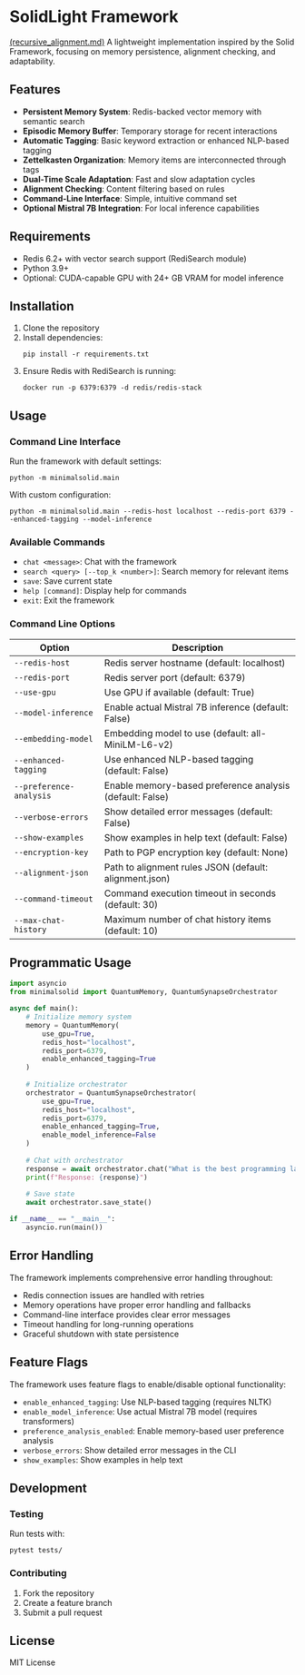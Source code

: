 # SolidLight Framework
[(recursive_alignment.md)](https://github.com/mcgatorsnatch/minimalsolidgear/blob/main/recursive_alignment.md)
A lightweight implementation inspired by the Solid Framework, focusing on memory persistence, alignment checking, and adaptability.

## Features

- **Persistent Memory System**: Redis-backed vector memory with semantic search
- **Episodic Memory Buffer**: Temporary storage for recent interactions
- **Automatic Tagging**: Basic keyword extraction or enhanced NLP-based tagging
- **Zettelkasten Organization**: Memory items are interconnected through tags
- **Dual-Time Scale Adaptation**: Fast and slow adaptation cycles
- **Alignment Checking**: Content filtering based on rules
- **Command-Line Interface**: Simple, intuitive command set
- **Optional Mistral 7B Integration**: For local inference capabilities

## Requirements

- Redis 6.2+ with vector search support (RediSearch module)
- Python 3.9+
- Optional: CUDA-capable GPU with 24+ GB VRAM for model inference

## Installation

1. Clone the repository
2. Install dependencies:
   ```
   pip install -r requirements.txt
   ```
3. Ensure Redis with RediSearch is running:
   ```
   docker run -p 6379:6379 -d redis/redis-stack
   ```

## Usage

### Command Line Interface

Run the framework with default settings:
```
python -m minimalsolid.main
```

With custom configuration:
```
python -m minimalsolid.main --redis-host localhost --redis-port 6379 --enhanced-tagging --model-inference
```

### Available Commands

- `chat <message>`: Chat with the framework
- `search <query> [--top_k <number>]`: Search memory for relevant items
- `save`: Save current state
- `help [command]`: Display help for commands
- `exit`: Exit the framework

### Command Line Options

| Option | Description |
|--------|-------------|
| `--redis-host` | Redis server hostname (default: localhost) |
| `--redis-port` | Redis server port (default: 6379) |
| `--use-gpu` | Use GPU if available (default: True) |
| `--model-inference` | Enable actual Mistral 7B inference (default: False) |
| `--embedding-model` | Embedding model to use (default: all-MiniLM-L6-v2) |
| `--enhanced-tagging` | Use enhanced NLP-based tagging (default: False) |
| `--preference-analysis` | Enable memory-based preference analysis (default: False) |
| `--verbose-errors` | Show detailed error messages (default: False) |
| `--show-examples` | Show examples in help text (default: False) |
| `--encryption-key` | Path to PGP encryption key (default: None) |
| `--alignment-json` | Path to alignment rules JSON (default: alignment.json) |
| `--command-timeout` | Command execution timeout in seconds (default: 30) |
| `--max-chat-history` | Maximum number of chat history items (default: 10) |

## Programmatic Usage

```python
import asyncio
from minimalsolid import QuantumMemory, QuantumSynapseOrchestrator

async def main():
    # Initialize memory system
    memory = QuantumMemory(
        use_gpu=True,
        redis_host="localhost",
        redis_port=6379,
        enable_enhanced_tagging=True
    )
    
    # Initialize orchestrator
    orchestrator = QuantumSynapseOrchestrator(
        use_gpu=True,
        redis_host="localhost",
        redis_port=6379,
        enable_enhanced_tagging=True,
        enable_model_inference=False
    )
    
    # Chat with orchestrator
    response = await orchestrator.chat("What is the best programming language for AI development?")
    print(f"Response: {response}")
    
    # Save state
    await orchestrator.save_state()

if __name__ == "__main__":
    asyncio.run(main())
```

## Error Handling

The framework implements comprehensive error handling throughout:

- Redis connection issues are handled with retries
- Memory operations have proper error handling and fallbacks
- Command-line interface provides clear error messages
- Timeout handling for long-running operations
- Graceful shutdown with state persistence

## Feature Flags

The framework uses feature flags to enable/disable optional functionality:

- `enable_enhanced_tagging`: Use NLP-based tagging (requires NLTK)
- `enable_model_inference`: Use actual Mistral 7B model (requires transformers)
- `preference_analysis_enabled`: Enable memory-based user preference analysis
- `verbose_errors`: Show detailed error messages in the CLI
- `show_examples`: Show examples in help text

## Development

### Testing

Run tests with:
```
pytest tests/
```

### Contributing

1. Fork the repository
2. Create a feature branch
3. Submit a pull request

## License

MIT License 
